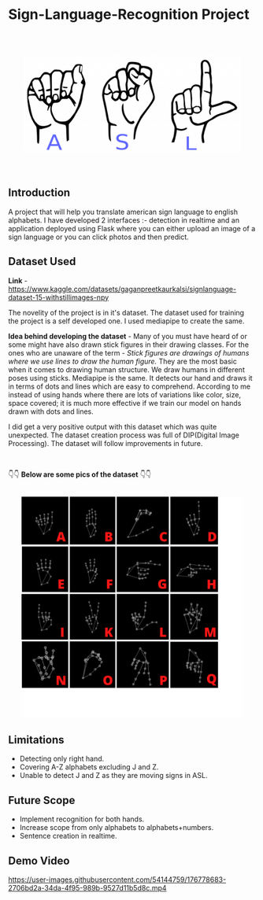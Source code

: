 # Sign-Language-Recognition Project

<br><br>
<div align="center"><img src="./ASL.png" style="height: 200px;"></div>
<br><br>

## Introduction

A project that will help you translate american sign language to english alphabets. I have developed 2 interfaces :- detection in realtime and an application deployed using Flask where you can either upload an image of a sign language or you can click photos and then predict.

## Dataset Used

**Link** - https://www.kaggle.com/datasets/gaganpreetkaurkalsi/signlanguage-dataset-15-withstillimages-npy

The novelity of the project is in it's dataset. The dataset used for training the project is a self developed one. I used mediapipe to create the same. 

**Idea behind developing the dataset** - Many of you must have heard of or some might have also drawn stick figures in their drawing classes. For the ones who are unaware of the term - *Stick figures are drawings of humans where we use lines to draw the human figure.* They are the most basic when it comes to drawing human structure. We draw humans in different poses using sticks. Mediapipe is the same. It detects our hand and draws it in terms of dots and lines which are easy to comprehend. According to me instead of using hands where there are lots of variations like color, size, space covered; it is much more effective if we train our model on hands drawn with dots and lines.

I did get a very positive output with this dataset which was quite unexpected. The dataset creation process was full of DIP(Digital Image Processing). The dataset will follow improvements in future.

<br>

👇👇 **Below are some pics of the dataset** 👇👇

<br>

<div align="center"><img src="./SignLanguageDataset.png" style="height: 450px;"></div>

## Limitations
- Detecting only right hand.
- Covering A-Z alphabets excluding J and Z.
- Unable to detect J and Z as they are moving signs in ASL.

## Future Scope
- Implement recognition for both hands.
- Increase scope from only alphabets to alphabets+numbers.
- Sentence creation in realtime.


## Demo Video

https://user-images.githubusercontent.com/54144759/176778683-2706bd2a-34da-4f95-989b-9527d11b5d8c.mp4

